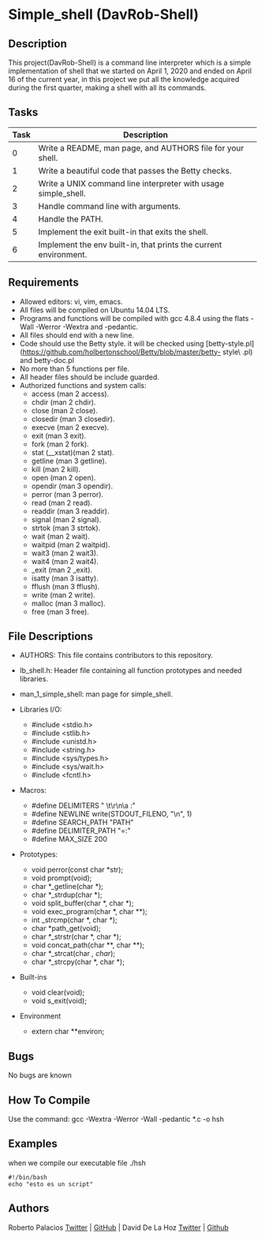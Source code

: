 # Simple_shell (DavRob-Shell)

## Description
This project(DavRob-Shell) is a command line interpreter which is a simple implementation of
shell that we started on April 1, 2020 and ended on April 16 of the current year, in this project we put all the knowledge acquired during the first quarter, making a shell with all its commands.

## Tasks
Task  |	Description
----  | -----------
0 |	Write a README, man page, and AUTHORS file for your shell.
1	| Write a beautiful code that passes the Betty checks.
2	| Write a UNIX command line interpreter with usage simple_shell.
3	| Handle command line with arguments.
4	| Handle the PATH.
5	| Implement the exit built-in that exits the shell.
6	| Implement the env built-in, that prints the current environment.

## Requirements
- Allowed editors: vi, vim, emacs.
- All files will be compiled on Ubuntu 14.04 LTS.
- Programs and functions will be compiled with gcc 4.8.4 using the flats -Wall -Werror -Wextra and -pedantic.
- All files should end with a new line.
- Code should use the Betty style. it will be checked using [betty-style.pl](https://github.com/holbertonschool/Betty/blob/master/betty- style\ .pl) and betty-doc.pl
- No more than 5 functions per file.
- All header files should be include guarded.
- Authorized functions and system calls:
  - access (man 2 access).
  - chdir (man 2 chdir).
  - close (man 2 close).
  - closedir (man 3 closedir).
  - execve (man 2 execve).
  - exit (man 3 exit).
  - fork (man 2 fork).
  - stat (__xstat)(man 2 stat).
  - getline (man 3 getline).
  - kill (man 2 kill).
  - open (man 2 open).
  - opendir (man 3 opendir).
  - perror (man 3 perror).
  - read (man 2 read).
  - readdir (man 3 readdir).
  - signal (man 2 signal).
  - strtok (man 3 strtok).
  - wait (man 2 wait).
  - waitpid (man 2 waitpid).
  - wait3 (man 2 wait3).
  - wait4 (man 2 wait4).
  - _exit (man 2 _exit).
  - isatty (man 3 isatty).
  - fflush (man 3 fflush).
  - write (man 2 write).
  - malloc (man 3 malloc).
  - free (man 3 free).

## File Descriptions

- AUTHORS: This file contains contributors to this repository.
- lb_shell.h: Header file containing all function prototypes and needed libraries.
- man_1_simple_shell: man page for simple_shell.

- Libraries I/O:
  - #include <stdio.h>
  - #include <stlib.h>
  - #include <unistd.h>
  - #include <string.h>
  - #include <sys/types.h>
  - #include <sys/wait.h>
  - #include <fcntl.h>
  
- Macros:
  - #define DELIMITERS " \t\r\n\a :"
  - #define NEWLINE write(STDOUT_FILENO, "\n", 1)
  - #define SEARCH_PATH "PATH"
  - #define DELIMITER_PATH "=:"
  - #define MAX_SIZE 200
  
- Prototypes:
  - void perror(const char *str);
  - void prompt(void);
  - char *_getline(char *);
  - char *_strdup(char *);
  - void split_buffer(char *, char *);
  - void exec_program(char *, char **);
  - int _strcmp(char *, char *);
  - char *path_get(void);
  - char *_strstr(char *, char *);
  - void concat_path(char **, char **);
  - char *_strcat(char *, char*);
  - char *_strcpy(char *, char *);
  
- Built-ins
  - void clear(void);
  - void s_exit(void);

- Environment
  - extern char **environ;
  
## Bugs
No bugs are known

## How To Compile
Use the command: gcc -Wextra -Werror -Wall -pedantic *.c -o hsh

## Examples
when we compile our executable file ./hsh

~~~
#!/bin/bash
echo "esto es un script"
~~~

## Authors
Roberto Palacios [Twitter](https://twitter.com/robpalacios11) | [GitHub](https://github.com/robpalacios1) | David De La Hoz [Twitter](https://twitter.com/DavidDlhz) | [Github](https://github.com/daviddlhz)
